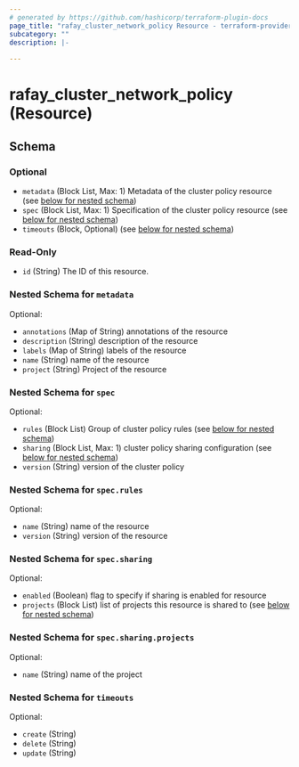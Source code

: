 ```yaml
---
# generated by https://github.com/hashicorp/terraform-plugin-docs
page_title: "rafay_cluster_network_policy Resource - terraform-provider-rafay"
subcategory: ""
description: |-
  
---
```


# rafay_cluster_network_policy (Resource)





<!-- schema generated by tfplugindocs -->
## Schema

### Optional

- `metadata` (Block List, Max: 1) Metadata of the cluster policy resource (see [below for nested schema](#nestedblock--metadata))
- `spec` (Block List, Max: 1) Specification of the cluster policy resource (see [below for nested schema](#nestedblock--spec))
- `timeouts` (Block, Optional) (see [below for nested schema](#nestedblock--timeouts))

### Read-Only

- `id` (String) The ID of this resource.

<a id="nestedblock--metadata"></a>
### Nested Schema for `metadata`

Optional:

- `annotations` (Map of String) annotations of the resource
- `description` (String) description of the resource
- `labels` (Map of String) labels of the resource
- `name` (String) name of the resource
- `project` (String) Project of the resource


<a id="nestedblock--spec"></a>
### Nested Schema for `spec`

Optional:

- `rules` (Block List) Group of cluster policy rules (see [below for nested schema](#nestedblock--spec--rules))
- `sharing` (Block List, Max: 1) cluster policy sharing configuration (see [below for nested schema](#nestedblock--spec--sharing))
- `version` (String) version of the cluster policy

<a id="nestedblock--spec--rules"></a>
### Nested Schema for `spec.rules`

Optional:

- `name` (String) name of the resource
- `version` (String) version of the resource


<a id="nestedblock--spec--sharing"></a>
### Nested Schema for `spec.sharing`

Optional:

- `enabled` (Boolean) flag to specify if sharing is enabled for resource
- `projects` (Block List) list of projects this resource is shared to (see [below for nested schema](#nestedblock--spec--sharing--projects))

<a id="nestedblock--spec--sharing--projects"></a>
### Nested Schema for `spec.sharing.projects`

Optional:

- `name` (String) name of the project




<a id="nestedblock--timeouts"></a>
### Nested Schema for `timeouts`

Optional:

- `create` (String)
- `delete` (String)
- `update` (String)


